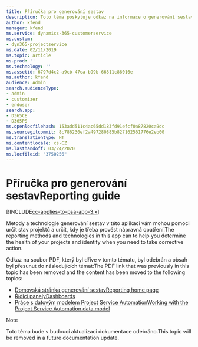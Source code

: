 ```yaml
---
title: Příručka pro generování sestav
description: Toto téma poskytuje odkaz na informace o generování sestav.
author: kfend
manager: kfend
ms.service: dynamics-365-customerservice
ms.custom:
- dyn365-projectservice
ms.date: 02/11/2019
ms.topic: article
ms.prod: ''
ms.technology: ''
ms.assetid: 6797d4c2-a9cb-47ea-b99b-66311c86016e
ms.author: kfend
audience: Admin
search.audienceType:
- admin
- customizer
- enduser
search.app:
- D365CE
- D365PS
ms.openlocfilehash: 153add511c4ac65dd183fd91efcf0a87820ca9dc
ms.sourcegitcommit: 8c786230ef2a497280885b827162561776e2eb00
ms.translationtype: HT
ms.contentlocale: cs-CZ
ms.lasthandoff: 03/24/2020
ms.locfileid: "3750256"
---
```

# <a name="reporting-guide"></a><span data-ttu-id="73bdc-103">Příručka pro generování sestav</span><span class="sxs-lookup"><span data-stu-id="73bdc-103">Reporting guide</span></span>

[!INCLUDE[cc-applies-to-psa-app-3.x](../../includes/cc-applies-to-psa-app-3x.md)]

<span data-ttu-id="73bdc-104">Metody a technologie generování sestav v této aplikaci vám mohou pomoci určit stav projektů a určit, kdy je třeba provést nápravná opatření.</span><span class="sxs-lookup"><span data-stu-id="73bdc-104">The reporting methods and technologies in this app can to help you determine the health of your projects and identify when you need to take corrective action.</span></span> 

<span data-ttu-id="73bdc-105">Odkaz na soubor PDF, který byl dříve v tomto tématu, byl odebrán a obsah byl přesunut do následujících témat:</span><span class="sxs-lookup"><span data-stu-id="73bdc-105">The PDF link that was previously in this topic has been removed and the content has been moved to the following topics:</span></span>

- [<span data-ttu-id="73bdc-106">Domovská stránka generování sestav</span><span class="sxs-lookup"><span data-stu-id="73bdc-106">Reporting home page</span></span>](../reports-reporting-dynamics-365-project-service.md)
- [<span data-ttu-id="73bdc-107">Řídicí panely</span><span class="sxs-lookup"><span data-stu-id="73bdc-107">Dashboards</span></span>](../reports-dashboards.md)
- [<span data-ttu-id="73bdc-108">Práce s datovým modelem Project Service Automation</span><span class="sxs-lookup"><span data-stu-id="73bdc-108">Working with the Project Service Automation data model</span></span>](../reports-working-project-service-data-model.md)

> [!NOTE]
> <span data-ttu-id="73bdc-109">Toto téma bude v budoucí aktualizaci dokumentace odebráno.</span><span class="sxs-lookup"><span data-stu-id="73bdc-109">This topic will be removed in a future documentation update.</span></span> 
